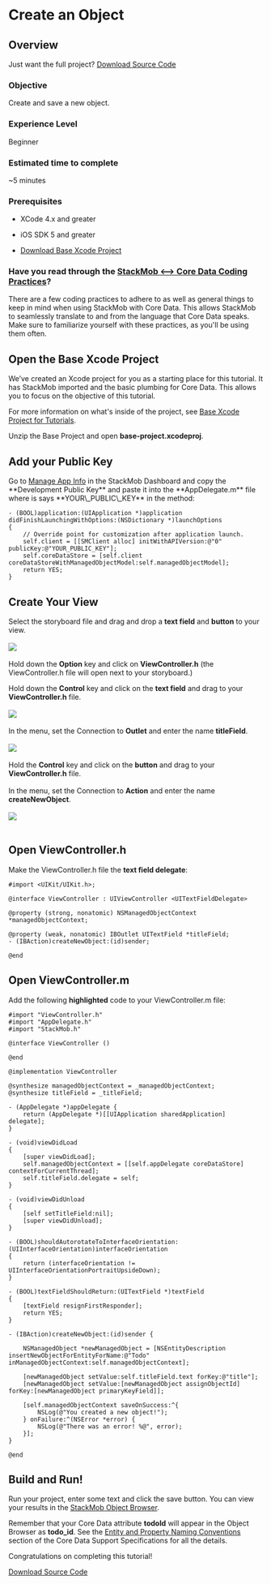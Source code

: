 Create an Object
================

## Overview

Just want the full project? <a href="https://s3.amazonaws.com/static.stackmob.com/tutorial-source-code/ios/create.zip" class="gs-button green-text"><i class="icon-download-alt icon-medium"></i> Download Source Code</a>

<h3>Objective</h3>

Create and save a new object.

<h3>Experience Level</h3>
Beginner

<h3>Estimated time to complete</h3>
~5 minutes

<h3>Prerequisites</h3>

* XCode 4.x and greater

* iOS SDK 5 and greater

* [Download Base Xcode Project](https://s3.amazonaws.com/static.stackmob.com/tutorial-source-code/ios/base-project.zip)

<h3>Have you read through the <a href="http://stackmob.github.com/stackmob-ios-sdk/#coding_practices" target="_blank">StackMob <—> Core Data Coding Practices</a>?</h3>

There are a few coding practices to adhere to as well as general things to keep in mind when using StackMob with Core Data. This allows StackMob to seamlessly translate to and from the language that Core Data speaks. Make sure to familiarize yourself with these practices, as you'll be using them often.

<h2>Open the Base Xcode Project</h2>

We’ve created an Xcode project for you as a starting place for this tutorial.  It has StackMob imported and the basic plumbing for Core Data.  This allows you to focus on the objective of this tutorial.

For more information on what's inside of the project, see <a href="https://developer.stackmob.com/tutorials/ios/Base-Xcode-Project-for-Tutorials" target="_blank">Base Xcode Project for Tutorials</a>.

Unzip the Base Project and open **base-project.xcodeproj**.

<h2>Add your Public Key</h2>
Go to <a href="https://dashboard.stackmob.com/settings" target="_blank">Manage App Info</a> in the StackMob Dashboard and copy the **Development Public Key** and paste it  into the **AppDelegate.m** file where is says **YOUR\_PUBLIC\_KEY** in the method:

```obj-c,4
- (BOOL)application:(UIApplication *)application didFinishLaunchingWithOptions:(NSDictionary *)launchOptions
{
    // Override point for customization after application launch.
    self.client = [[SMClient alloc] initWithAPIVersion:@"0" publicKey:@"YOUR_PUBLIC_KEY"];
    self.coreDataStore = [self.client coreDataStoreWithManagedObjectModel:self.managedObjectModel];
    return YES;
}
```

<h2>Create Your View</h2> 

Select the storyboard file and drag and drop a **text field** and **button** to your view.
<br/>
<br/>
<img src="https://s3.amazonaws.com/static.stackmob.com/images/ios/tutorials/create/create-01.png">
<br/>
<br/>
Hold down the **Option** key and click on **ViewController.h** (the ViewController.h file will open next to your storyboard.)

Hold down the **Control** key and click on the **text field** and drag to your **ViewController.h** file.  
<br/>
<img src="https://s3.amazonaws.com/static.stackmob.com/images/ios/tutorials/create/create-03.png">
<br/>
<br/>
In the menu, set the Connection to **Outlet** and enter the name **titleField**.
<br/>
<br/>
<img src="https://s3.amazonaws.com/static.stackmob.com/images/ios/tutorials/create/create-04.png">
<br/>
<br/>
Hold the **Control** key and click on the **button** and drag to your **ViewController.h** file.  
<br/>
In the menu, set the Connection to **Action** and enter the name **createNewObject**.
<br/>
<br/>
<img src="https://s3.amazonaws.com/static.stackmob.com/images/ios/tutorials/create/create-05.png">
<br />
<br />

<h2>Open ViewController.h</h2>


Make the ViewController.h file the **text field delegate**:

```obj-c,3
#import <UIKit/UIKit.h>;

@interface ViewController : UIViewController <UITextFieldDelegate>

@property (strong, nonatomic) NSManagedObjectContext *managedObjectContext;

@property (weak, nonatomic) IBOutlet UITextField *titleField;
- (IBAction)createNewObject:(id)sender;

@end
```

<h2>Open ViewController.m</h2>

Add the following **highlighted** code to your ViewController.m file:

```obj-c,3,22,36-40,44-53
#import "ViewController.h"
#import "AppDelegate.h"
#import "StackMob.h"

@interface ViewController ()

@end

@implementation ViewController

@synthesize managedObjectContext = _managedObjectContext;
@synthesize titleField = _titleField;

- (AppDelegate *)appDelegate {
  	return (AppDelegate *)[[UIApplication sharedApplication] delegate];
}

- (void)viewDidLoad
{
	[super viewDidLoad];  
   	self.managedObjectContext = [[self.appDelegate coreDataStore] contextForCurrentThread];
    self.titleField.delegate = self;
}

- (void)viewDidUnload
{
   	[self setTitleField:nil];
   	[super viewDidUnload];
}

- (BOOL)shouldAutorotateToInterfaceOrientation:(UIInterfaceOrientation)interfaceOrientation
{
   	return (interfaceOrientation != UIInterfaceOrientationPortraitUpsideDown);
}

- (BOOL)textFieldShouldReturn:(UITextField *)textField
{
    [textField resignFirstResponder];
    return YES;
}

- (IBAction)createNewObject:(id)sender {
    
	NSManagedObject *newManagedObject = [NSEntityDescription insertNewObjectForEntityForName:@"Todo" inManagedObjectContext:self.managedObjectContext];
   
   	[newManagedObject setValue:self.titleField.text forKey:@"title"];
   	[newManagedObject setValue:[newManagedObject assignObjectId] forKey:[newManagedObject primaryKeyField]];
   
   	[self.managedObjectContext saveOnSuccess:^{
        NSLog(@"You created a new object!");
    } onFailure:^(NSError *error) {
        NSLog(@"There was an error! %@", error);
    }];
}

@end
```

<h2>Build and Run!</h2>

Run your project, enter some text and click the save button.  You can view your results in the <a href="https://dashboard.stackmob.com/data/browser/todo" target="_blank">StackMob Object Browser</a>. 

Remember that your Core Data attribute **todoId** will appear in the Object Browser as **todo_id**. See the <a href="http://stackmob.github.com/stackmob-ios-sdk/CoreDataSupportSpecs.html" target="_blank">Entity and Property Naming Conventions</a> section of the Core Data Support Specifications for all the details.

Congratulations on completing this tutorial!

<a href="https://s3.amazonaws.com/static.stackmob.com/tutorial-source-code/ios/create.zip" class="gs-button green-text"><i class="icon-download-alt icon-medium"></i> Download Source Code</a>
